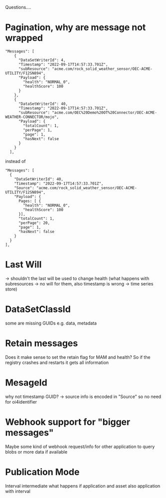 Questions....

# Pagination, why are message not wrapped
```
"Messages": [
    {
      "DataSetWriterId": 4,
      "Timestamp": "2022-09-17T14:57:33.701Z",
      "subResource": "acme.com/rock_solid_weather_sensor/OEC-ACME-UTILITY/F12SN894",
      "Payload": {
        "health": "NORMAL_0",
        "healthScore": 100
      }
    },
    {
      "DataSetWriterId": 40,
      "Timestamp": "2022-09-17T14:57:33.701Z",
      "subResource": "acme.com/OEC%20Demo%20OT%20Connector/OEC-ACME-WEATHER-CONNECTOR/mojo",
      "Payload": {
        "totalCount": 1,
        "perPage": 1,
        "page": 1,
        "hasNext": false
      }
    }
  ],
  ```
  instead of 
  ```
  "Messages": [
    {
      "DataSetWriterId": 40,
      "Timestamp": "2022-09-17T14:57:33.701Z",
      "Source": "acme.com/rock_solid_weather_sensor/OEC-ACME-UTILITY/F12SN894",
      "Payload": {
        Pages: [ {
          "health": "NORMAL_0",
          "healthScore": 100
        }],
        "totalCount": 1,
        "perPage": 20,
        "page": 1,
        "hasNext": false
      }
    }
  ],
  ```

# Last Will
-> shouldn't the last will be used to change health (what happens with subresources -> no will for them, also timestamp is wrong -> time series store)

# DataSetClassId
some are missing GUIDs e.g. data, metadata

# Retain messages
Does it make sense to set the retain flag for MAM and health? So if the registry crashes and restarts it gets all information

# MesageId
why not timestamp GUID? -> source info is encoded in "Source" so no need for oi4identifier

# Webhook support for "bigger messages"
Maybe some kind of webhook request/info for other application to query blobs or more data if available

# Publication Mode
Interval intermediate what happens if application and asset also application with interval